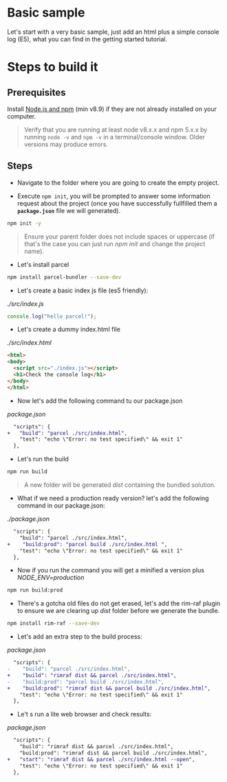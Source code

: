 # Basic sample

Let's start with a very basic sample, just add an html plus a simple console log (E5), what you can find in the 
getting started tutorial.

# Steps to build it

## Prerequisites

Install [Node.js and npm](https://nodejs.org/en/) (min v8.9) if they are not already installed on your computer.

> Verify that you are running at least node v8.x.x and npm 5.x.x by running `node -v` and `npm -v` in a terminal/console window. Older versions may produce errors.

## Steps

- Navigate to the folder where you are going to create the empty project.

- Execute `npm init`, you will be prompted to answer some information request
about the project (once you have successfully fullfilled them a **`package.json`**
file we will generated).

```bash
npm init -y
```

> Ensure your parent folder does not include spaces or uppercase (if that's the case you can just run _npm init_ and change
the project name).

- Let's install parcel 

```bash
npm install parcel-bundler --save-dev
```

- Let's create a basic index js file (es5 friendly):

_./src/index.js_

```javascript
console.log("hello parcel!");
```

- Let's create a dummy index.html file

_./src/index.html_

```html
<html>
<body>
  <script src="./index.js"></script>
  <h1>Check the console log</h1>
</body>
</html>
```

- Now let's add the following command tu our package.json

_package.json_

```diff
  "scripts": {
+   "build": "parcel ./src/index.html",  
    "test": "echo \"Error: no test specified\" && exit 1"
  },
```

- Let's run the build

```bash
npm run build
```

> A new folder will be generated _dist_ containing the bundled solution.

- What if we need a production ready version? let's add the following command
in our package.json:

_./package.json_

```diff
  "scripts": {
    "build": "parcel ./src/index.html",  
+    "build:prod": "parcel build ./src/index.html ",      
    "test": "echo \"Error: no test specified\" && exit 1"
  },
```

- Now if you run the command you will get a minified a version plus _NODE_ENV=production_

```diff
npm run build:prod
```

- There's a gotcha old files do not get erased, let's add the rim-raf plugin to ensure we are 
clearing up _dist_ folder before we generate the bundle.

```bash
npm install rim-raf --save-dev
```

- Let's add an extra step to the build process:

_package.json_

```diff
  "scripts": {
-    "build": "parcel ./src/index.html", 
+    "build": "rimraf dist && parcel ./src/index.html", 
-    "build:prod": "parcel build ./src/index.html",           
+    "build:prod": "rimraf dist && parcel build ./src/index.html",           
    "test": "echo \"Error: no test specified\" && exit 1"
  },
```

- Le't s run a lite web browser and check results:

_package.json_

```diff
  "scripts": {
    "build": "rimraf dist && parcel ./src/index.html", 
    "build:prod": "rimraf dist && parcel build ./src/index.html",           
+   "start": "rimraf dist && parcel ./src/index.html --open", 
    "test": "echo \"Error: no test specified\" && exit 1"
  },
```

